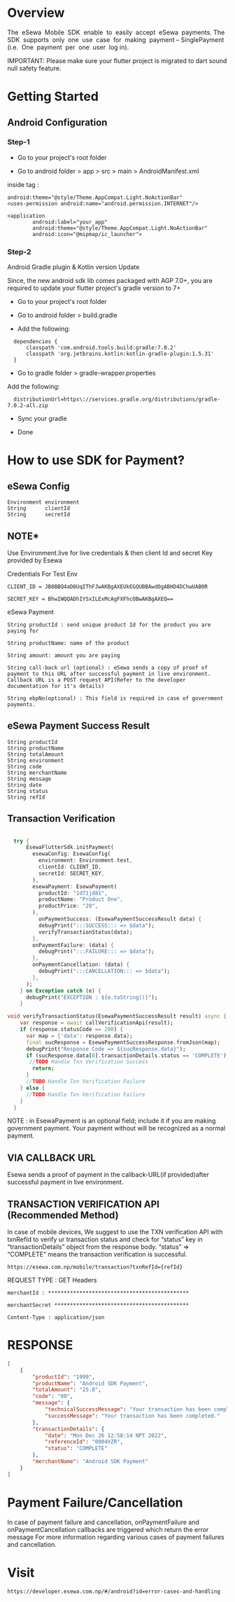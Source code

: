 # Overview
The​ ​ eSewa​ ​ Mobile​ ​ SDK​ ​ enable​ ​ to​ ​ easily​ ​ accept​ ​ eSewa​ ​ payments. The​ ​ SDK​ ​ supports​ ​ only​ ​ one​ ​ use​ ​ case​ ​ for​ ​ making​ ​ payment​ –​ Single​ ​Payment​ ​(i.e.​ ​ One​ ​ payment​ ​ per​ ​ one​ ​ user​ ​ log​ ​in).

IMPORTANT: Please make sure your flutter project is migrated to dart sound null safety feature.

# Getting Started

## Android Configuration
### Step-1

- Go to your project's root folder

- Go to android folder > app > src > main > AndroidManifest.xml

inside tag :
```
android:theme="@style/Theme.AppCompat.Light.NoActionBar"
<uses-permission android:name="android.permission.INTERNET"/>
```
```
<application
        android:label="your_app"
        android:theme="@style/Theme.AppCompat.Light.NoActionBar"
        android:icon="@mipmap/ic_launcher">
```
### Step-2

Android Gradle plugin & Kotlin version Update

Since, the new android sdk lib comes packaged with AGP 7.0+, you are required to update your flutter project's gradle version to 7+

- Go to your project's root folder

- Go to android folder > build.gradle

- Add the following:
```
  dependencies {
      classpath 'com.android.tools.build:gradle:7.0.2'
      classpath 'org.jetbrains.kotlin:kotlin-gradle-plugin:1.5.31'
  }
```
- Go to gradle folder > gradle-wrapper.properties

Add the following:
```
  distributionUrl=https\://services.gradle.org/distributions/gradle-7.0.2-all.zip
```
- Sync your gradle

- Done

# How to use SDK for Payment?
## eSewa Config
```
Environment environment  
String      clientId  
String      secretId
```

## NOTE*
Use Environment.live for live credentials & then client Id and secret Key provided by Esewa

Credentials For Test Env
```
CLIENT_ID = JB0BBQ4aD0UqIThFJwAKBgAXEUkEGQUBBAwdOgABHD4DChwUAB0R  

SECRET_KEY = BhwIWQQADhIYSxILExMcAgFXFhcOBwAKBgAXEQ==
```
eSewa Payment
```
String productId : send unique product Id for the product you are paying for

String productName: name of the product

String amount: amount you are paying

String call-back url (optional) : eSewa sends a copy of proof of payment to this URL after successful payment in live environment. Callback URL is a POST request API(Refer to the developer documentation for it's details)

String ebpNo(optional) : This field is required in case of government payments.
```

## eSewa Payment Success Result
```
String productId
String productName
String totalAmount
String environment
String code
String merchantName
String message
String date
String status
String refId
```
## Transaction Verification

```dart

  try {
      EsewaFlutterSdk.initPayment(
        esewaConfig: EsewaConfig(
          environment: Environment.test,
          clientId: CLIENT_ID,
          secretId: SECRET_KEY,
        ),
        esewaPayment: EsewaPayment(
          productId: "1d71jd81",
          productName: "Product One",
          productPrice: "20",
        ),
          onPaymentSuccess: (EsewaPaymentSuccessResult data) {
          debugPrint(":::SUCCESS::: => $data");
          verifyTransactionStatus(data);
        },
        onPaymentFailure: (data) {
          debugPrint(":::FAILURE::: => $data");
        },
        onPaymentCancellation: (data) {
          debugPrint(":::CANCELLATION::: => $data");
        },
      );
    } on Exception catch (e) {
      debugPrint("EXCEPTION : ${e.toString()}");
    }

void verifyTransactionStatus(EsewaPaymentSuccessResult result) async {
    var response = await callVerificationApi(result);
    if (response.statusCode == 200) {
      var map = {'data': response.data};
      final sucResponse = EsewaPaymentSuccessResponse.fromJson(map);
      debugPrint("Response Code => ${sucResponse.data}");
      if (sucResponse.data[0].transactionDetails.status == 'COMPLETE') {
       //TODO Handle Txn Verification Success
        return;
      }
      //TODO Handle Txn Verification Failure
    } else {
      //TODO Handle Txn Verification Failure
    }
  }
```
NOTE : <ebpNo> in EsewaPayment is an optional field; include it if you are making government payment. Your payment without <ebpNo> will be recognized as a normal payment.

## VIA CALLBACK URL
Esewa sends a proof of payment in the callback-URL(if provided)after successful payment in live environment.

## TRANSACTION VERIFICATION API (Recommended Method)
In case of mobile devices, We suggest to use the TXN verification API with txnRefId to verify ur transaction status and check for “status” key in “transactionDetails” object from the response body. “status” => “COMPLETE” means the transaction verification is successful.
```
https://esewa.com.np/mobile/transaction?txnRefId={refId}
```
REQUEST TYPE : GET                                  Headers
```
merchantId : *********************************************

merchantSecret *******************************************

Content-Type : application/json
```
# RESPONSE
```json
[
    {
        "productId": "1999",
        "productName": "Android SDK Payment",
        "totalAmount": "25.0",
        "code": "00",
        "message": {
            "technicalSuccessMessage": "Your transaction has been completed.",
            "successMessage": "Your transaction has been completed."
        },
        "transactionDetails": {
            "date": "Mon Dec 26 12:58:14 NPT 2022",
            "referenceId": "0004VZR",
            "status": "COMPLETE"
        },
        "merchantName": "Android SDK Payment"
    }
]
```
# Payment Failure/Cancellation
In case of payment failure and cancellation, onPaymentFailure and onPaymentCancellation callbacks are triggered which return the error message
For more information regarding various cases of payment failures and cancellation.

# Visit 
```
https://developer.esewa.com.np/#/android?id=error-cases-and-handling
```

